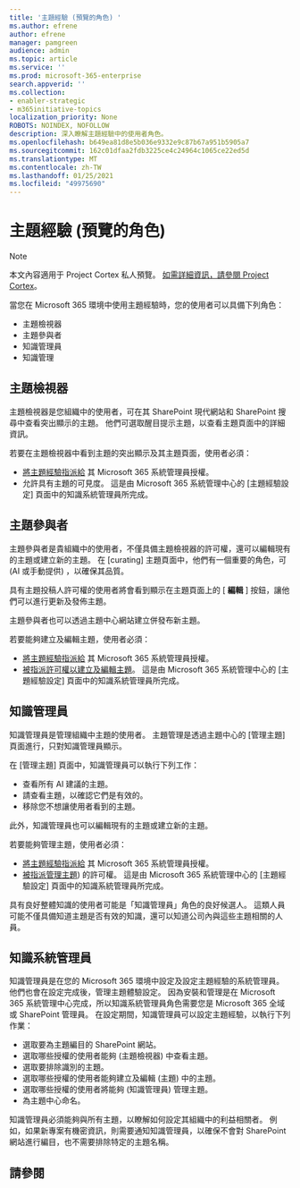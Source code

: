 ```yaml
---
title: '主題經驗 (預覽的角色) '
ms.author: efrene
author: efrene
manager: pamgreen
audience: admin
ms.topic: article
ms.service: ''
ms.prod: microsoft-365-enterprise
search.appverid: ''
ms.collection:
- enabler-strategic
- m365initiative-topics
localization_priority: None
ROBOTS: NOINDEX, NOFOLLOW
description: 深入瞭解主題經驗中的使用者角色。
ms.openlocfilehash: b649ea81d8e5b036e9332e9c87b67a951b5905a7
ms.sourcegitcommit: 162c01dfaa2fdb3225ce4c24964c1065ce22ed5d
ms.translationtype: MT
ms.contentlocale: zh-TW
ms.lasthandoff: 01/25/2021
ms.locfileid: "49975690"
---
```

# <a name="topic-experiences-roles-preview"></a>主題經驗 (預覽的角色) 

> [!Note] 
> 本文內容適用于 Project Cortex 私人預覽。 [如需詳細資訊，請參閱 Project Cortex](https://aka.ms/projectcortex)。


當您在 Microsoft 365 環境中使用主題經驗時，您的使用者可以具備下列角色：
-   主題檢視器
-   主題參與者
-   知識管理員
-   知識管理

## <a name="topic-viewer"></a>主題檢視器

主題檢視器是您組織中的使用者，可在其 SharePoint 現代網站和 SharePoint 搜尋中查看突出顯示的主題。 他們可選取醒目提示主題，以查看主題頁面中的詳細資訊。 

若要在主題檢視器中看到主題的突出顯示及其主題頁面，使用者必須：
-   [將主題經驗指派給](https://docs.microsoft.com/microsoft-365/knowledge/set-up-topic-experiences#assign-licenses) 其 Microsoft 365 系統管理員授權。
-   允許具有主題的可見度。 這是由 Microsoft 365 系統管理中心的 [主題經驗設定] 頁面中的知識系統管理員所完成。


## <a name="topic-contributors"></a>主題參與者

主題參與者是貴組織中的使用者，不僅具備主題檢視器的許可權，還可以編輯現有的主題或建立新的主題。 在 [curating] 主題頁面中，他們有一個重要的角色，可 (AI 或手動提供) ，以確保其品質。

具有主題投稿人許可權的使用者將會看到顯示在主題頁面上的 [ **編輯** ] 按鈕，讓他們可以進行更新及發佈主題。

主題參與者也可以透過主題中心網站建立併發布新主題。

若要能夠建立及編輯主題，使用者必須：

-   [將主題經驗指派給](https://docs.microsoft.com/microsoft-365/knowledge/set-up-topic-experiences#assign-licenses) 其 Microsoft 365 系統管理員授權。
-   [被指派許可權以建立及編輯主題](https://docs.microsoft.com/microsoft-365/knowledge/topic-experiences-user-permissions#change-who-has-permissions-to-do-tasks-on-the-topic-center)。 這是由 Microsoft 365 系統管理中心的 [主題經驗設定] 頁面中的知識系統管理員所完成。

## <a name="knowledge-managers"></a>知識管理員

知識管理員是管理組織中主題的使用者。  主題管理是透過主題中心的 [管理主題] 頁面進行，只對知識管理員顯示。

在 [管理主題] 頁面中，知識管理員可以執行下列工作：
-   查看所有 AI 建議的主題。
-   請查看主題，以確認它們是有效的。
-   移除您不想讓使用者看到的主題。


此外，知識管理員也可以編輯現有的主題或建立新的主題。

若要能夠管理主題，使用者必須：
-   [將主題經驗指派給](https://docs.microsoft.com/microsoft-365/knowledge/set-up-topic-experiences#assign-licenses) 其 Microsoft 365 系統管理員授權。
-   [被指派管理主題](https://docs.microsoft.com/microsoft-365/knowledge/topic-experiences-user-permissions#change-who-has-permissions-to-do-tasks-on-the-topic-center)) 的許可權。 這是由 Microsoft 365 系統管理中心的 [主題經驗設定] 頁面中的知識系統管理員所完成。

具有良好整體知識的使用者可能是「知識管理員」角色的良好候選人。 這類人員可能不僅具備知道主題是否有效的知識，還可以知道公司內與這些主題相關的人員。


## <a name="knowledge-admins"></a>知識系統管理員

知識管理員是在您的 Microsoft 365 環境中設定及設定主題經驗的系統管理員。 他們也會在設定完成後，管理主題體驗設定。 因為安裝和管理是在 Microsoft 365 系統管理中心完成，所以知識系統管理員角色需要您是 Microsoft 365 全域或 SharePoint 管理員。
在設定期間，知識管理員可以設定主題經驗，以執行下列作業：

-   選取要為主題編目的 SharePoint 網站。
-   選取哪些授權的使用者能夠 (主題檢視器) 中查看主題。
-   選取要排除識別的主題。
-   選取哪些授權的使用者能夠建立及編輯 (主題) 中的主題。
-   選取哪些授權的使用者將能夠 (知識管理員) 管理主題。
-   為主題中心命名。

知識管理員必須能夠與所有主題，以瞭解如何設定其組織中的利益相關者。 例如，如果新專案有機密資訊，則需要通知知識管理員，以確保不會對 SharePoint 網站進行編目，也不需要排除特定的主題名稱。


## <a name="see-also"></a>請參閱

